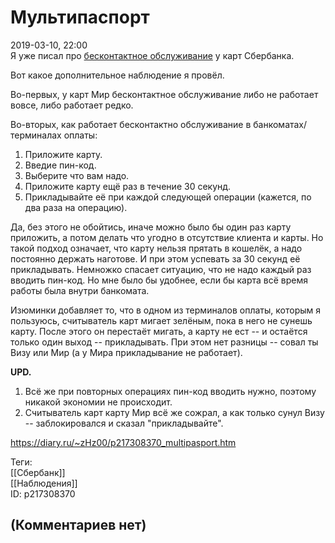 Мультипаспорт
=============

  
2019-03-10, 22:00  
 Я уже писал про  [бесконтактное обслуживание](Карты%20Сбербанка%20кредитка%20и%20PayPass)  у карт Сбербанка.   
   
 Вот какое дополнительное наблюдение я провёл.   
   
 Во-первых, у карт Мир бесконтактное обслуживание либо не работает вовсе, либо работает редко.   
   
 Во-вторых, как работает бесконтактно обслуживание в банкоматах/терминалах оплаты:   
 1. Приложите карту.   
 2. Введие пин-код.   
 3. Выберите что вам надо.   
 4. Приложите карту ещё раз в течение 30 секунд.   
 5. Прикладывайте её при каждой следующей операции (кажется, по два раза на операцию).   
   
 Да, без этого не обойтись, иначе можно было бы один раз карту приложить, а потом делать что угодно в отсутствие клиента и карты. Но такой подход означает, что карту нельзя прятать в кошелёк, а надо постоянно держать наготове. И при этом успевать за 30 секунд её прикладывать. Немножко спасает ситуацию, что не надо каждый раз вводить пин-код. Но мне было бы удобнее, если бы карта всё время работы была внутри банкомата.   
   
 Изюминки добавляет то, что в одном из терминалов оплаты, которым я пользуюсь, считыватель карт мигает зелёным, пока в него не сунешь карту. После этого он перестаёт мигать, а карту не ест -- и остаётся только один выход -- прикладывать. При этом нет разницы -- совал ты Визу или Мир (а у Мира прикладывание не работает).   
   
  **UPD.**    
 1. Всё же при повторных операциях пин-код вводить нужно, поэтому никакой экономии не происходит.   
 2. Считыватель карт карту Мир всё же сожрал, а как только сунул Визу -- заблокировался и сказал "прикладывайте".   
  
<https://diary.ru/~zHz00/p217308370_multipasport.htm>  
  
Теги:  
[[Сбербанк]]  
[[Наблюдения]]  
ID: p217308370  


(Комментариев нет)
------------------
